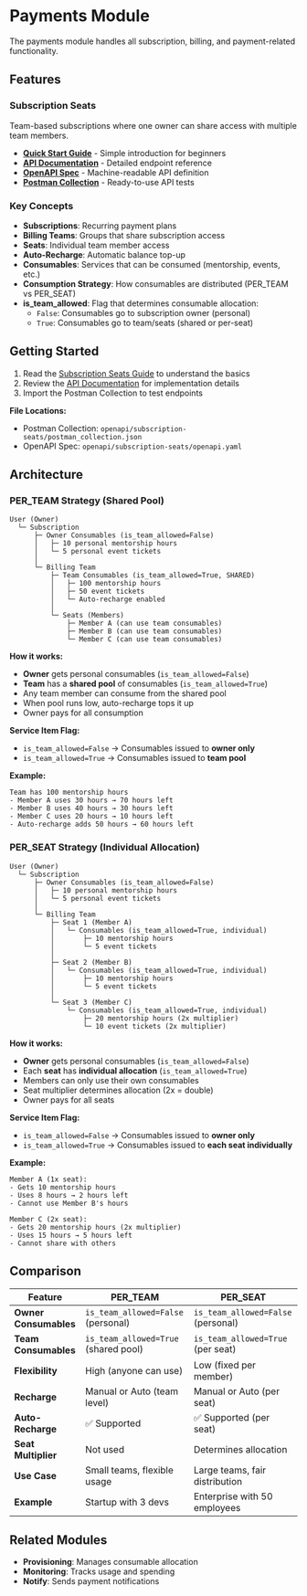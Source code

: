 # Payments Module

The payments module handles all subscription, billing, and payment-related functionality.

## Features

### Subscription Seats

Team-based subscriptions where one owner can share access with multiple team members.

- **[Quick Start Guide](subscription-seats-guide.md)** - Simple introduction for beginners
- **[API Documentation](subscription-seats-api.md)** - Detailed endpoint reference
- **[OpenAPI Spec](../../openapi/subscription-seats/openapi.yaml)** - Machine-readable API definition
- **[Postman Collection](../../openapi/subscription-seats/postman_collection.json)** - Ready-to-use API tests

### Key Concepts

- **Subscriptions**: Recurring payment plans
- **Billing Teams**: Groups that share subscription access
- **Seats**: Individual team member access
- **Auto-Recharge**: Automatic balance top-up
- **Consumables**: Services that can be consumed (mentorship, events, etc.)
- **Consumption Strategy**: How consumables are distributed (PER_TEAM vs PER_SEAT)
- **is_team_allowed**: Flag that determines consumable allocation:
  - `False`: Consumables go to subscription owner (personal)
  - `True`: Consumables go to team/seats (shared or per-seat)

## Getting Started

1. Read the [Subscription Seats Guide](subscription-seats-guide.md) to understand the basics
2. Review the [API Documentation](subscription-seats-api.md) for implementation details
3. Import the Postman Collection to test endpoints

**File Locations:**
- Postman Collection: `openapi/subscription-seats/postman_collection.json`
- OpenAPI Spec: `openapi/subscription-seats/openapi.yaml`

## Architecture

### PER_TEAM Strategy (Shared Pool)

```
User (Owner)
  └─ Subscription
      ├─ Owner Consumables (is_team_allowed=False)
      │   ├─ 10 personal mentorship hours
      │   └─ 5 personal event tickets
      │
      └─ Billing Team
          ├─ Team Consumables (is_team_allowed=True, SHARED)
          │   ├─ 100 mentorship hours
          │   ├─ 50 event tickets
          │   └─ Auto-recharge enabled
          │
          └─ Seats (Members)
              ├─ Member A (can use team consumables)
              ├─ Member B (can use team consumables)
              └─ Member C (can use team consumables)
```

**How it works:**
- **Owner** gets personal consumables (`is_team_allowed=False`)
- **Team** has a **shared pool** of consumables (`is_team_allowed=True`)
- Any team member can consume from the shared pool
- When pool runs low, auto-recharge tops it up
- Owner pays for all consumption

**Service Item Flag:**
- `is_team_allowed=False` → Consumables issued to **owner only**
- `is_team_allowed=True` → Consumables issued to **team pool**

**Example:**
```
Team has 100 mentorship hours
- Member A uses 30 hours → 70 hours left
- Member B uses 40 hours → 30 hours left
- Member C uses 20 hours → 10 hours left
- Auto-recharge adds 50 hours → 60 hours left
```

### PER_SEAT Strategy (Individual Allocation)

```
User (Owner)
  └─ Subscription
      ├─ Owner Consumables (is_team_allowed=False)
      │   ├─ 10 personal mentorship hours
      │   └─ 5 personal event tickets
      │
      └─ Billing Team
          ├─ Seat 1 (Member A)
          │   └─ Consumables (is_team_allowed=True, individual)
          │       ├─ 10 mentorship hours
          │       └─ 5 event tickets
          │
          ├─ Seat 2 (Member B)
          │   └─ Consumables (is_team_allowed=True, individual)
          │       ├─ 10 mentorship hours
          │       └─ 5 event tickets
          │
          └─ Seat 3 (Member C)
              └─ Consumables (is_team_allowed=True, individual)
                  ├─ 20 mentorship hours (2x multiplier)
                  └─ 10 event tickets (2x multiplier)
```

**How it works:**
- **Owner** gets personal consumables (`is_team_allowed=False`)
- Each **seat** has **individual allocation** (`is_team_allowed=True`)
- Members can only use their own consumables
- Seat multiplier determines allocation (2x = double)
- Owner pays for all seats

**Service Item Flag:**
- `is_team_allowed=False` → Consumables issued to **owner only**
- `is_team_allowed=True` → Consumables issued to **each seat individually**

**Example:**
```
Member A (1x seat):
- Gets 10 mentorship hours
- Uses 8 hours → 2 hours left
- Cannot use Member B's hours

Member C (2x seat):
- Gets 20 mentorship hours (2x multiplier)
- Uses 15 hours → 5 hours left
- Cannot share with others
```

## Comparison

| Feature | PER_TEAM | PER_SEAT |
|---------|----------|----------|
| **Owner Consumables** | `is_team_allowed=False` (personal) | `is_team_allowed=False` (personal) |
| **Team Consumables** | `is_team_allowed=True` (shared pool) | `is_team_allowed=True` (per seat) |
| **Flexibility** | High (anyone can use) | Low (fixed per member) |
| **Recharge** | Manual or Auto (team level) | Manual or Auto (per seat) |
| **Auto-Recharge** | ✅ Supported | ✅ Supported (per seat) |
| **Seat Multiplier** | Not used | Determines allocation |
| **Use Case** | Small teams, flexible usage | Large teams, fair distribution |
| **Example** | Startup with 3 devs | Enterprise with 50 employees |

## Related Modules

- **Provisioning**: Manages consumable allocation
- **Monitoring**: Tracks usage and spending
- **Notify**: Sends payment notifications
